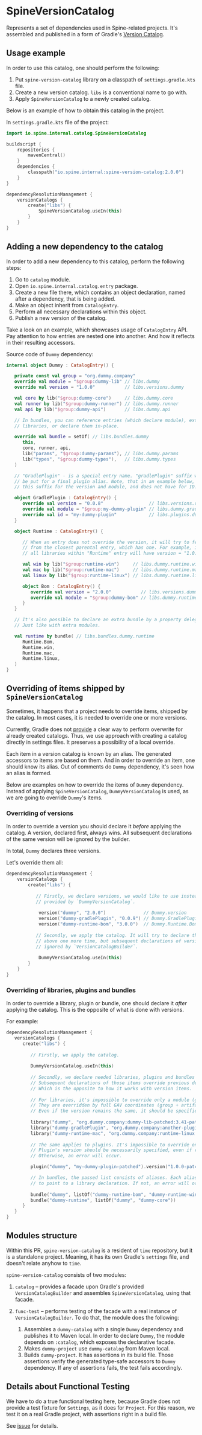 # SpineVersionCatalog

Represents a set of dependencies used in Spine-related projects. It's assembled 
and published in a form of Gradle's [Version Catalog](https://docs.gradle.org/current/userguide/platforms.html#sec:sharing-catalogs).


## Usage example

In order to use this catalog, one should perform the following:

 1. Put `spine-version-catalog` library on a classpath of `settings.gradle.kts` file.
 2. Create a new version catalog. `libs` is a conventional name to go with.
 3. Apply `SpineVersionCatalog` to a newly created catalog.

Below is an example of how to obtain this catalog in the project.

In `settings.gradle.kts` file of the project:

```kotlin
import io.spine.internal.catalog.SpineVersionCatalog

buildscript {
    repositories {
        mavenCentral()
    }
    dependencies {
        classpath("io.spine.internal:spine-version-catalog:2.0.0")
    }
}

dependencyResolutionManagement {
    versionCatalogs {
        create("libs") {
            SpineVersionCatalog.useIn(this)
        }
    }
}
```


## Adding a new dependency to the catalog

In order to add a new dependency to this catalog, perform the following steps:

 1. Go to `catalog` module.
 2. Open `io.spine.internal.catalog.entry` package.
 3. Create a new file there, which contains an object declaration, named after 
    a dependency, that is being added.
 4. Make an object inherit from `CatalogEntry`. 
 5. Perform all necessary declarations within this object.
 6. Publish a new version of the catalog.

Take a look on an example, which showcases usage of `CatalogEntry` API. Pay attention
to how entries are nested one into another. And how it reflects in their resulting accessors.

Source code of `Dummy` dependency:

```kotlin
internal object Dummy : CatalogEntry() {

   private const val group = "org.dummy.company"
   override val module = "$group:dummy-lib" // libs.dummy
   override val version = "1.0.0"           // libs.versions.dummy

   val core by lib("$group:dummy-core")     // libs.dummy.core
   val runner by lib("$group:dummy-runner") // libs.dummy.runner
   val api by lib("$group:dummy-api")       // libs.dummy.api

   // In bundles, you can reference entries (which declare module), extra
   // libraries, or declare them in-place.

   override val bundle = setOf( // libs.bundles.dummy
      this,
      core, runner, api,
      lib("params", "$group:dummy-params"), // libs.dummy.params
      lib("types", "$group:dummy-types"),   // libs.dummy.types
   )

   // "GradlePlugin" - is a special entry name. "gradlePlugin" suffix will not
   // be put for a final plugin alias. Note, that in an example below, we have
   // this suffix for the version and module, and does not have for ID.

   object GradlePlugin : CatalogEntry() {
      override val version = "0.0.8"                 // libs.versions.dummy.gradlePlugin
      override val module = "$group:my-dummy-plugin" // libs.dummy.gradlePlugin
      override val id = "my-dummy-plugin"            // libs.plugins.dummy
   }

   object Runtime : CatalogEntry() {

      // When an entry does not override the version, it will try to fetch it
      // from the closest parental entry, which has one. For example, in this case,
      // all libraries within "Runtime" entry will have version = "1.0.0".

      val win by lib("$group:runtime-win")     // libs.dummy.runtime.win
      val mac by lib("$group:runtime-mac")     // libs.dummy.runtime.mac
      val linux by lib("$group:runtime-linux") // libs.dummy.runtime.linux

      object Bom : CatalogEntry() {
         override val version = "2.0.0"           // libs.versions.dummy.runtime.bom
         override val module = "$group:dummy-bom" // libs.dummy.runtime.bom
      }
   }

   // It's also possible to declare an extra bundle by a property delegate.
   // Just like with extra modules.

   val runtime by bundle( // libs.bundles.dummy.runtime
      Runtime.Bom,
      Runtime.win,
      Runtime.mac,
      Runtime.linux,
   )
}
```


## Overriding of items shipped by `SpineVersionCatalog`

Sometimes, it happens that a project needs to override items, shipped by the catalog.
In most cases, it is needed to override one or more versions.

Currently, Gradle does not [provide](https://github.com/gradle/gradle/issues/20836) 
a clear way to perform overwrite for already created catalogs. Thus, we use approach
with creating a catalog directly in settings files. It preserves a possibility
of a local override.

Each item in a version catalog is known by an alias. The generated accessors to
items are based on them. And in order to override an item, one should know its alias.
Out of comments do `Dummy` dependency, it's seen how an alias is formed.

Below are examples on how to override the items of `Dummy` dependency. Instead of
applying `SpineVersionCatalog`, `DummyVersionCatalog` is used, as we are going to
override `Dummy`'s items.

### Overriding of versions

In order to override a version you should declare it *before* applying the catalog.
A version, declared first, always wins. All subsequent declarations of the same version
will be ignored by the builder.

In total, `Dummy` declares three versions.

Let's override them all:

```kotlin
dependencyResolutionManagement {
    versionCatalogs {
        create("libs") {
           
           // Firstly, we declare versions, we would like to use instead of ones,
           // provided by `DummyVersionCatalog`.
           
            version("dummy", "2.0.0")              // Dummy.version
            version("dummy-gradlePlugin", "0.0.9") // Dummy.GradlePlugin.version
            version("dummy-runtime-bom", "3.0.0")  // Dummy.Runtime.Bom.version
           
           // Secondly, we apply the catalog. It will try to declare the versions 
           // above one more time, but subsequent declarations of versions are
           // ignored by `VersionCatalogBuilder`.
           
            DummyVersionCatalog.useIn(this)
        }
    }
}
```

### Overriding of libraries, plugins and bundles

In order to override a library, plugin or bundle, one should declare it *after* 
applying the catalog. This is the opposite of what is done with versions.

For example:

```kotlin
dependencyResolutionManagement {
   versionCatalogs {
      create("libs") {
         
         // Firstly, we apply the catalog.
         
         DummyVersionCatalog.useIn(this)
         
         // Secondly, we declare needed libraries, plugins and bundles one more time.
         // Subsequent declarations of those items override previous declarations.
         // Which is the opposite to how it works with version items.
         
         // For libraries, it's impossible to override only a module (group + artifact).
         // They are overridden by full GAV coordinates (group + artifact + version).
         // Even if the version remains the same, it should be specified as a part of GAV.
         
         library("dummy", "org.dummy.company:dummy-lib-patched:3.41-patched")           // Dummy.module + version
         library("dummy-gradlePlugin", "org.dummy.company:another-plugin:3.41-patched") // Dummy.GradlePlugin.module + version
         library("dummy-runtime-mac", "org.dummy.company:runtime-linux:3.41-patched")   // Dummy.Runtime.mac + version
         
         // The same applies to plugins. It's impossible to override only `ID`.
         // Plugin's version should be necessarily specified, even if remains the same.
         // Otherwise, an error will occur.

         plugin("dummy", "my-dummy-plugin-patched").version("1.0.0-patched") // Dummy.GradlePlugin.id + version

         // In bundles, the passed list consists of aliases. Each alias is meant
         // to point to a library declaration. If not, an error will occur.
         
         bundle("dummy", listOf("dummy-runtime-bom", "dummy-runtime-win"))   // Dummy.bundle
         bundle("dummy-runtime", listOf("dummy", "dummy-core"))              // Dummy.runtime
      }
   }
}
```


## Modules structure

Within this PR, `spine-version-catalog` is a resident of `time` repository, but
it is a standalone project. Meaning, it has its own Gradle's `settings` file,
and doesn't relate anyhow to `time`.

`spine-version-catalog` consists of two modules:

1. `catalog` – provides a facade upon Gradle's provided `VersionCatalogBuilder`
   and assembles `SpineVersionCatalog`, using that facade.
2. `func-test` – performs testing of the facade with a real instance of `VersionCatalogBuilder`.
   To do that, the module does the following:

   1. Assembles a `dummy-catalog` with a single `Dummy` dependency and publishes
      it to Maven local. In order to declare `Dummy`, the module depends on `:catalog`, 
      which exposes the declarative facade.
   2. Makes `dummy-project` use `dummy-catalog` from Maven local. 
   3. Builds `dummy-project`. It has assertions in its build file. Those assertions 
      verify the generated type-safe accessors to `Dummy` dependency. If any of
      assertions fails, the test fails accordingly.


## Details about Functional Testing

We have to do a true functional testing here, because Gradle does not provide 
a test fixture for `Settings`, as it does for `Project`. For this reason, we test 
it on a real Gradle project, with assertions right in a build file.

See [issue](https://github.com/gradle/gradle/issues/20807) for details.

